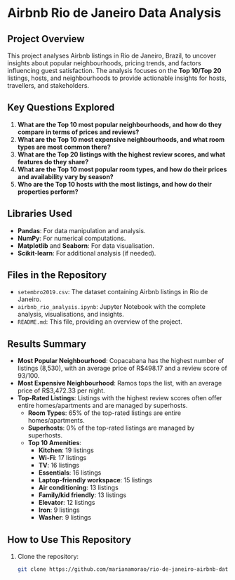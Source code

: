 # Airbnb Rio de Janeiro Data Analysis

## Project Overview
This project analyses Airbnb listings in Rio de Janeiro, Brazil, to uncover insights about popular neighbourhoods, pricing trends, and factors influencing guest satisfaction. The analysis focuses on the **Top 10/Top 20** listings, hosts, and neighbourhoods to provide actionable insights for hosts, travellers, and stakeholders.

## Key Questions Explored
1. **What are the Top 10 most popular neighbourhoods, and how do they compare in terms of prices and reviews?**
2. **What are the Top 10 most expensive neighbourhoods, and what room types are most common there?**
3. **What are the Top 20 listings with the highest review scores, and what features do they share?**
4. **What are the Top 10 most popular room types, and how do their prices and availability vary by season?**
5. **Who are the Top 10 hosts with the most listings, and how do their properties perform?**

## Libraries Used
- **Pandas**: For data manipulation and analysis.
- **NumPy**: For numerical computations.
- **Matplotlib** and **Seaborn**: For data visualisation.
- **Scikit-learn**: For additional analysis (if needed).

## Files in the Repository
- `setembro2019.csv`: The dataset containing Airbnb listings in Rio de Janeiro.
- `airbnb_rio_analysis.ipynb`: Jupyter Notebook with the complete analysis, visualisations, and insights.
- `README.md`: This file, providing an overview of the project.

## Results Summary
- **Most Popular Neighbourhood**: Copacabana has the highest number of listings (8,530), with an average price of R$498.17 and a review score of 93/100.
- **Most Expensive Neighbourhood**: Ramos tops the list, with an average price of R$3,472.33 per night.
- **Top-Rated Listings**: Listings with the highest review scores often offer entire homes/apartments and are managed by superhosts.
  - **Room Types**: 65% of the top-rated listings are entire homes/apartments.
  - **Superhosts**: 0% of the top-rated listings are managed by superhosts.
  - **Top 10 Amenities**:
     - **Kitchen**: 19 listings
     - **Wi-Fi**: 17 listings
     - **TV**: 16 listings
     - **Essentials**: 16 listings
     - **Laptop-friendly workspace**: 15 listings
     - **Air conditioning**: 13 listings
     - **Family/kid friendly**: 13 listings
     - **Elevator**: 12 listings
     - **Iron**: 9 listings
     - **Washer**: 9 listings

## How to Use This Repository
1. Clone the repository:
   ```bash
   git clone https://github.com/marianamorao/rio-de-janeiro-airbnb-data.git
